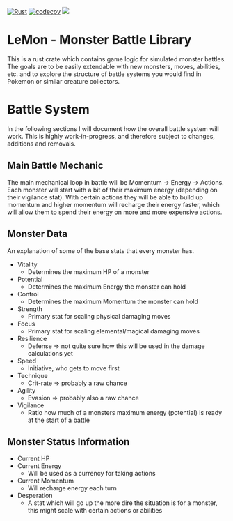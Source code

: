 [![Rust](https://github.com/Zitronenjoghurt/lemon-mbl/actions/workflows/rust.yml/badge.svg)](https://github.com/Zitronenjoghurt/lemon-mbl/actions/workflows/rust.yml)
[![codecov](https://codecov.io/gh/Zitronenjoghurt/lemon-mbl/graph/badge.svg?token=UM6T22YO17)](https://codecov.io/gh/Zitronenjoghurt/lemon-mbl)
![](https://tokei.rs/b1/github/Zitronenjoghurt/lemon-mbl?category=code&type=Rust&logo=https://simpleicons.org/icons/rust.svg)

# LeMon - Monster Battle Library

This is a rust crate which contains game logic for simulated monster battles. The goals are to be easily extendable with
new monsters, moves, abilities, etc. and to explore the structure of battle systems you would find in Pokemon or similar
creature collectors.

# Battle System

In the following sections I will document how the overall battle system will work. This is highly work-in-progress, and
therefore subject to changes, additions and removals.

## Main Battle Mechanic

The main mechanical loop in battle will be Momentum -> Energy -> Actions. Each monster will start with a bit of their
maximum energy (depending on their vigilance stat). With certain actions they will be able to build up momentum and
higher momentum will recharge their energy faster, which will allow them to spend their energy on more and more
expensive actions.

## Monster Data

An explanation of some of the base stats that every monster has.

- Vitality
    - Determines the maximum HP of a monster
- Potential
    - Determines the maximum Energy the monster can hold
- Control
    - Determines the maximum Momentum the monster can hold
- Strength
    - Primary stat for scaling physical damaging moves
- Focus
    - Primary stat for scaling elemental/magical damaging moves
- Resilience
    - Defense => not quite sure how this will be used in the damage calculations yet
- Speed
    - Initiative, who gets to move first
- Technique
    - Crit-rate => probably a raw chance
- Agility
    - Evasion => probably also a raw chance
- Vigilance
    - Ratio how much of a monsters maximum energy (potential) is ready at the start of a battle

## Monster Status Information

- Current HP
- Current Energy
    - Will be used as a currency for taking actions
- Current Momentum
    - Will recharge energy each turn
- Desperation
    - A stat which will go up the more dire the situation is for a monster, this might scale with certain actions or
      abilities